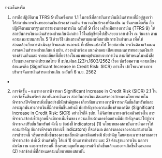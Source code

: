 ประเด็นหารือ
1. การถือปฏิบัติตาม TFRS 9 เป็นครั้งแรก
1.1 ในกรณีที่สถาบันการเงินมีเงินสำรองที่มีอยู่สูงกว่า ให้สถาบันการเงินทยอยลดเงินสำรองส่วนเกิน
จำนวนเงินสำรองที่ต้องกัน ณ วันแรกเมื่อเริ่ม
ถือปฏิบัติตามมาตรฐานการรายงานทางการเงิน
ฉบับที่ 9 เรื่อง เครื่องมือทางการเงิน (TFRS 9)
ให้สถาบันการเงินคงเงินสํารองส่วนเกินดังกล่าว
ไว้ในบัญชีต่อไปเป็นระยะเวลาเท่าไร
ณ วันแรก ตามความเหมาะสมภายใน 5 ปี ด้วยวิธี
เส้นตรงหรือตามแผนที่สถาบันการเงินกำหนด เพื่อให้
สอดคล้องกับการดำเนินธุรกิจและสถานการณ์
ที่เปลี่ยนแปลงไป โดยสถาบันการเงินต้องแจ้งแผน
การลดเงินสำรองส่วนเกินแก่ ธปท. ล่วงหน้าพร้อม
แนวคําตอบ
เปิดเผยแผนการทยอยลดเงินสํารองส่วนเกินและ
รายละเอียดที่เกี่ยวข้องในหมายเหตุประกอบงบการเงิน
ตามที่ทําหนดในหนังสือเวียนธนาคารแห่งประเทศไทย
ที่ ธปท.ฝนส.(23)ว.1603/2562 เรื่อง ซักซ้อมความ
ความเสี่ยงด้านเครดิต (Significant Increase in
Credit Risk: SICR) อย่างไร
เข้าใจแนวทางการบริหารจัดการเงินสำรองส่วนเกิน
ลงวันที่ 6 พ.ย. 2562
-
2. การจัดชั้น – แนวทางการพิจารณา Significant Increase in Credit Risk (SICR)
2.1 ในการจัดชั้นสินทรัพย์ สถาบันการเงินควร
สถาบันการเงินแต่ละแห่งควรกำหนดนโยบายภายใน
พิจารณาปัจจัยการเพิ่มขึ้นอย่างมีนัยสำคัญของ เกี่ยวกับแนวทางการพิจารณาจัดชั้นสินทรัพย์และ
ภาระผูกพันทางการเงินที่มีการเพิ่มขึ้นอย่างมี
นัยสําคัญของความเสี่ยงด้านเครดิต (Significant
Increase in Credit Risk: SICR)
อย่างไรก็ดี ธปท. ได้จัดทำแนวทางพร้อมตัวอย่างใน
การพิจารณาข้อบ่งชี้ว่าลูกหนี้จะมีการเพิ่มขึ้นของ
ความเสี่ยงด้านเครดิตอย่างมีนัยสำคัญจนนำไปสู่การ
พิจารณาปรับขั้นสินทรัพย์ ดังนี้
บ
ข้อบ่งชี้ indicators)
(1) นโยบายของสถาบันการเงินควรให้ความสําคัญ
กับการพิจารณาข้อบ่งชี้ indicators) ที่จะส่งผล
ต่อการลดลงของความสามารถในการชำระหนี้
หรือการเพิ่มขึ้นของความเสี่ยงด้านเครดิตอย่างมี
นัยสําคัญ โดยตามแนวทางสากลควรพิจารณาข้อ
บ่งชี้ 2 ด้านสำคัญ ได้แก่ 1) ด้านการค้างชำระ
และ 2) ด้านฐานะการเงิน ผลการดำเนินงาน
และการชำระหนี้ ซึ่งครอบคลุมทั้งเหตุการณ์ที่
เกิดขึ้นแล้วและอาจเกิดขึ้นในอนาคต
(2) หากข้อบ่งชี้ที่กําหนดตามนโยบายของสถาบัน
